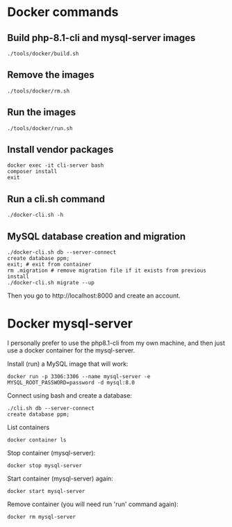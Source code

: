 # Docker commands

## Build php-8.1-cli and mysql-server images

    ./tools/docker/build.sh

## Remove the images
    
    ./tools/docker/rm.sh

## Run the images

    ./tools/docker/run.sh

## Install vendor packages

    docker exec -it cli-server bash
    composer install
    exit

## Run a cli.sh command

    ./docker-cli.sh -h

## MySQL database creation and migration

    ./docker-cli.sh db --server-connect
    create database ppm;
    exit; # exit from container
    rm .migration # remove migration file if it exists from previous install
    ./docker-cli.sh migrate --up

Then you go to http://localhost:8000 and create an account.

# Docker mysql-server

I personally prefer to use the php8.1-cli from my own machine, and then just
use a docker container for the mysql-server.

Install (run) a MySQL image that will work:

    docker run -p 3306:3306 --name mysql-server -e MYSQL_ROOT_PASSWORD=password -d mysql:8.0

Connect using bash and create a database:

    ./cli.sh db --server-connect
    create database ppm;

List containers 

    docker container ls

Stop container (mysql-server):

    docker stop mysql-server

Start container (mysql-server) again:

    docker start mysql-server

Remove container (you will need run 'run' command again):

    docker rm mysql-server